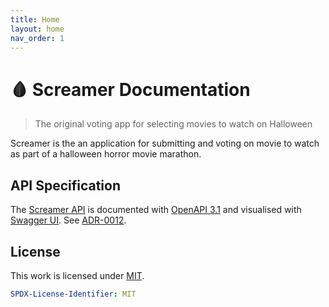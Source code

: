 ```yaml
---
title: Home
layout: home
nav_order: 1
---
```


<!-- markdownlint-disable MD025 -->

# 🩸 Screamer Documentation

> The original voting app for selecting movies to watch on Halloween

Screamer is the an application for submitting and voting on movie to watch as part of a halloween horror movie marathon.

## API Specification

The [Screamer API](https://halloween.vendittelli.co.uk/api-spec) is documented with [OpenAPI 3.1](https://github.com/OAI/OpenAPI-Specification/blob/main/versions/3.1.0.md) and visualised with [Swagger UI](https://swagger.io/tools/swagger-ui/). See [ADR-0012](./decisions/0012-use-swagger.md).

## License

This work is licensed under [MIT](https://github.com/SVendittelli/screamer/blob/main/LICENSE).

```yaml
SPDX-License-Identifier: MIT
```
